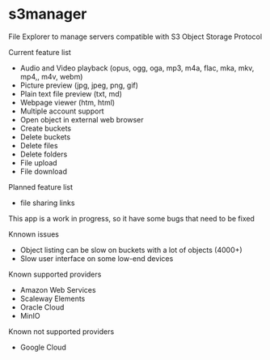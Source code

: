# s3manager

File Explorer to manage servers compatible with S3 Object Storage Protocol

Current feature list

* Audio and Video playback (opus, ogg, oga, mp3, m4a, flac, mka, mkv, mp4,, m4v, webm)
* Picture preview (jpg, jpeg, png, gif)
* Plain text file preview (txt, md)
* Webpage viewer (htm, html)
* Multiple account support
* Open object in external web browser
* Create buckets
* Delete buckets
* Delete files
* Delete folders
* File upload
* File download

Planned feature list

* file sharing links

This app is a work in progress, so it have some bugs that need to be fixed

Knnown issues

* Object listing can be slow on buckets with a lot of objects (4000+)
* Slow user interface on some low-end devices

Known supported providers

* Amazon Web Services
* Scaleway Elements
* Oracle Cloud
* MinIO

Known not supported providers

* Google Cloud